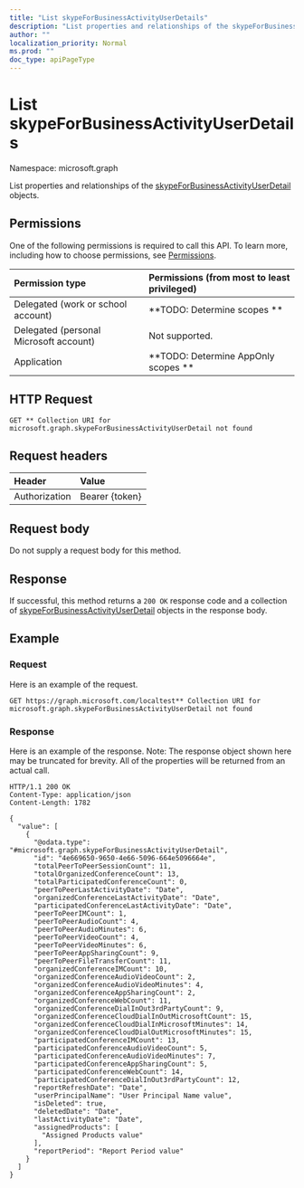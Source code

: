 ```yaml
---
title: "List skypeForBusinessActivityUserDetails"
description: "List properties and relationships of the skypeForBusinessActivityUserDetail objects."
author: ""
localization_priority: Normal
ms.prod: ""
doc_type: apiPageType
---
```


# List skypeForBusinessActivityUserDetails

Namespace: microsoft.graph

List properties and relationships of the [skypeForBusinessActivityUserDetail](../resources/skypeforbusinessactivityuserdetail.md) objects.

## Permissions
One of the following permissions is required to call this API. To learn more, including how to choose permissions, see [Permissions](/concepts/permissions-reference.md).

|Permission type|Permissions (from most to least privileged)|
|:---|:---|
|Delegated (work or school account)|**TODO: Determine scopes **|
|Delegated (personal Microsoft account)|Not supported.|
|Application|**TODO: Determine AppOnly scopes **|

## HTTP Request
<!-- {
  "blockType": "ignored"
}
-->
``` http
GET ** Collection URI for microsoft.graph.skypeForBusinessActivityUserDetail not found
```

## Request headers
|Header|Value|
|:---|:---|
|Authorization|Bearer {token}|

## Request body
Do not supply a request body for this method.

## Response
If successful, this method returns a `200 OK` response code and a collection of [skypeForBusinessActivityUserDetail](../resources/skypeforbusinessactivityuserdetail.md) objects in the response body.

## Example

### Request
Here is an example of the request.
<!-- {
  "blockType": "request",
  "name": "get_skypeforbusinessactivityuserdetail"
}
-->
``` http
GET https://graph.microsoft.com/localtest** Collection URI for microsoft.graph.skypeForBusinessActivityUserDetail not found
```

### Response
Here is an example of the response. Note: The response object shown here may be truncated for brevity. All of the properties will be returned from an actual call.
<!-- {
  "blockType": "response",
  "truncated": true,
  "@odata.type": "collection(microsoft.graph.skypeforbusinessactivityuserdetail)"
}
-->
``` http
HTTP/1.1 200 OK
Content-Type: application/json
Content-Length: 1782

{
  "value": [
    {
      "@odata.type": "#microsoft.graph.skypeForBusinessActivityUserDetail",
      "id": "4e669650-9650-4e66-5096-664e5096664e",
      "totalPeerToPeerSessionCount": 11,
      "totalOrganizedConferenceCount": 13,
      "totalParticipatedConferenceCount": 0,
      "peerToPeerLastActivityDate": "Date",
      "organizedConferenceLastActivityDate": "Date",
      "participatedConferenceLastActivityDate": "Date",
      "peerToPeerIMCount": 1,
      "peerToPeerAudioCount": 4,
      "peerToPeerAudioMinutes": 6,
      "peerToPeerVideoCount": 4,
      "peerToPeerVideoMinutes": 6,
      "peerToPeerAppSharingCount": 9,
      "peerToPeerFileTransferCount": 11,
      "organizedConferenceIMCount": 10,
      "organizedConferenceAudioVideoCount": 2,
      "organizedConferenceAudioVideoMinutes": 4,
      "organizedConferenceAppSharingCount": 2,
      "organizedConferenceWebCount": 11,
      "organizedConferenceDialInOut3rdPartyCount": 9,
      "organizedConferenceCloudDialInOutMicrosoftCount": 15,
      "organizedConferenceCloudDialInMicrosoftMinutes": 14,
      "organizedConferenceCloudDialOutMicrosoftMinutes": 15,
      "participatedConferenceIMCount": 13,
      "participatedConferenceAudioVideoCount": 5,
      "participatedConferenceAudioVideoMinutes": 7,
      "participatedConferenceAppSharingCount": 5,
      "participatedConferenceWebCount": 14,
      "participatedConferenceDialInOut3rdPartyCount": 12,
      "reportRefreshDate": "Date",
      "userPrincipalName": "User Principal Name value",
      "isDeleted": true,
      "deletedDate": "Date",
      "lastActivityDate": "Date",
      "assignedProducts": [
        "Assigned Products value"
      ],
      "reportPeriod": "Report Period value"
    }
  ]
}
```

